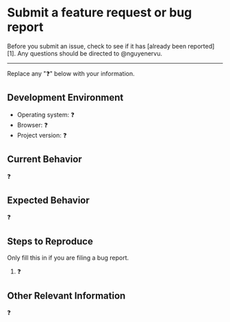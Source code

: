 # Submit a feature request or bug report

Before you submit an issue, check to see if it has [already been reported][1].
Any questions should be directed to @nguyenervu.

---

Replace any ":question:" below with your information.

## Development Environment

- Operating system: :question:
- Browser: :question:
- Project version: :question:

## Current Behavior

:question:

## Expected Behavior

:question:

## Steps to Reproduce

Only fill this in if you are filing a bug report.

1. :question:

## Other Relevant Information

:question:
